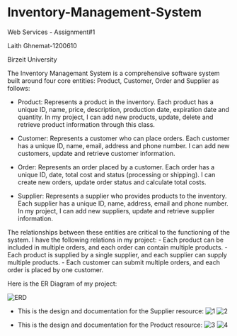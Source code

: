 # Inventory-Management-System

Web Services - Assignment#1

Laith Ghnemat-1200610

Birzeit University

   The Inventory Managemant System is a comprehensive software system built around four core entities: Product, Customer, Order and Supplier as follows:
    
   * Product: Represents a product in the inventory. Each product has a unique ID, name, price, description, production date, expiration date and quantity. In my project, I can add new products, update, delete and retrieve product information through this class.
     
   * Customer: Represents a customer who can place orders. Each customer has a unique ID, name, email, address and phone number. I can add new customers, update and retrieve customer information.
    
   * Order: Represents an order placed by a customer. Each order has a unique ID, date, total cost and status (processing or shipping). I can create new orders, update order status and calculate total costs.

   * Supplier: Represents a supplier who provides products to the inventory. Each supplier has a unique ID, name, address, email and phone number. In my project, I can add new suppliers, update and retrieve supplier information.

   The relationships between these entities are critical to the functioning of the system. I have the following relations in my project:
    - Each product can be included in multiple orders, and each order can contain multiple products.
    - Each product is supplied by a single supplier, and each supplier can supply multiple products.
    - Each customer can submit multiple orders, and each order is placed by one customer.

Here is the ER Diagram of my project:

![ERD](https://github.com/LaithGhnemat12302/Inventory-Management-System/assets/134155389/d211d8e2-2c49-40e5-9234-242dd91235eb)

* This is the design and documentation for the Supplier resource:
![1](https://github.com/LaithGhnemat12302/Inventory-Management-System/assets/134155389/32b2d9de-75a0-441e-8d23-a3c547439507)
![2](https://github.com/LaithGhnemat12302/Inventory-Management-System/assets/134155389/25b2ab11-9979-4e3b-aae4-05c21ea8a761)


* This is the design and documentation for the Product resource:
![3](https://github.com/LaithGhnemat12302/Inventory-Management-System/assets/134155389/7bcbf907-be20-4cb1-b7a4-8312660ad245)
![4](https://github.com/LaithGhnemat12302/Inventory-Management-System/assets/134155389/9942d4dd-c97c-4309-b81b-b2f3bf1d4d08)







